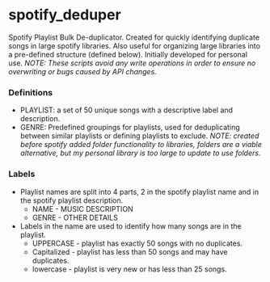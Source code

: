 # spotify_deduper
Spotify Playlist Bulk De-duplicator. Created for quickly identifying duplicate
songs in large spotify libraries. Also useful for organizing large libraries 
into a pre-defined structure (defined below). Initially developed for personal
use. *NOTE: These scripts avoid any write operations in order to ensure no 
overwriting or bugs caused by API changes.*

### Definitions
- PLAYLIST: a set of 50 unique songs with a descriptive label and description.
- GENRE: Predefined groupings for playlists, used for deduplicating between
similar playlists or defining playlists to exclude.
*NOTE: created before spotify added folder functionality to libraries, 
folders are a viable alternative, but my personal library is too large to 
update to use folders.*


### Labels
- Playlist names are split into 4 parts, 2 in the spotify playlist name and 
in the spotify playlist description. 
    - NAME - MUSIC DESCRIPTION
    - GENRE - OTHER DETAILS
- Labels in the name are used to identify how many songs are in the playlist. 
    - UPPERCASE - playlist has exactly 50 songs with no duplicates.
    - Capitalized - playlist has less than 50 songs and may have duplicates.
    - lowercase - playlist is very new or has less than 25 songs.